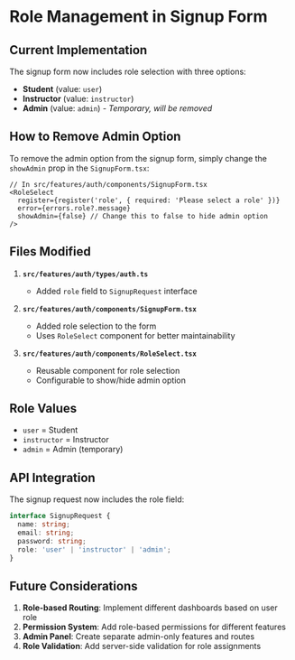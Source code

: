 # Role Management in Signup Form

## Current Implementation

The signup form now includes role selection with three options:
- **Student** (value: `user`)
- **Instructor** (value: `instructor`) 
- **Admin** (value: `admin`) - *Temporary, will be removed*

## How to Remove Admin Option

To remove the admin option from the signup form, simply change the `showAdmin` prop in the `SignupForm.tsx`:

```tsx
// In src/features/auth/components/SignupForm.tsx
<RoleSelect
  register={register('role', { required: 'Please select a role' })}
  error={errors.role?.message}
  showAdmin={false} // Change this to false to hide admin option
/>
```

## Files Modified

1. **`src/features/auth/types/auth.ts`**
   - Added `role` field to `SignupRequest` interface

2. **`src/features/auth/components/SignupForm.tsx`**
   - Added role selection to the form
   - Uses `RoleSelect` component for better maintainability

3. **`src/features/auth/components/RoleSelect.tsx`**
   - Reusable component for role selection
   - Configurable to show/hide admin option

## Role Values

- `user` = Student
- `instructor` = Instructor  
- `admin` = Admin (temporary)

## API Integration

The signup request now includes the role field:

```typescript
interface SignupRequest {
  name: string;
  email: string;
  password: string;
  role: 'user' | 'instructor' | 'admin';
}
```

## Future Considerations

1. **Role-based Routing**: Implement different dashboards based on user role
2. **Permission System**: Add role-based permissions for different features
3. **Admin Panel**: Create separate admin-only features and routes
4. **Role Validation**: Add server-side validation for role assignments 